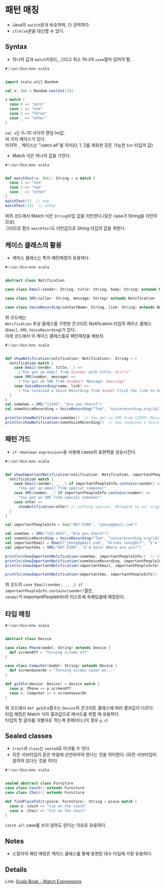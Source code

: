 # 패턴 매칭
- Java의 ```switch```문과 비슷하며, 더 강력하다.
- ```if/else```문을 대신할 수 있다.

## Syntax
- 하나의 값과 ```match```키워드, 그리고 최소 하나의 ```case```절이 있어야 함.
```scala
#!/usr/bin/env scala


import scala.util.Random

val x: Int = Random.nextInt(10)

x match {
  case 0 => "zero"
  case 1 => "one"
  case 2 => "three"
  case _ => "other"
}
```
```val x```는 0~10 사이의 랜덤 Int값.  
네 가지 케이스가 있다.  
마지막 ```_``` 케이스는 "catch all"을 의미(0, 1, 2를 제외한 모든 가능한 ```Int``` 타입의 값)

- Match 식은 하나의 값을 가진다.
```scala
#!/usr/bin/env scala


def matchTest(x: Int): String = x match {
  case 1 => "one"
  case 2 => "two"
  case _ => "other"
}
matchTest(1)  // one
matchTest(33)  // other
```
위의 코드에서 Match 식은 ```String```타입 값을 리턴한다.(모든 case가 String을 리턴하므로)  
그러므로 함수 ```matchTest```도 리턴값으로 String 타입의 값을 취한다.

## 케이스 클래스의 활용
- 케이스 클래스는 특히 패턴매칭이 유용하다.
```scala
#!/usr/bin/env scala


abstract class Notification

case class Email(sender: String, title: String, body: String) extends Notification

case class SMS(caller: String, message: String) extends Notification

case class VoiceRecording(contactName: String, link: String) extends Notification
```
위 코드에는  
```Notification``` 추상 클래스를 구현한 콘크리트 Notification 타입의 케이스 클래스(```Email```, ```SMS```, ```VoiceRecording```)가 있다.  
아래 코드에서 이 케이스 클래스들로 패턴매칭을 해보자.
```scala
#!/usr/bin/env scala


def showNotification(notification: Notification): String = {
  notification match {
    case Email(sender, title, _) =>
      s"You got an email from $sender with title: $title"
    case SMS(number, message) =>
      s"You got an SMS from $number! Message: $message"
    case VoiceRecording(name, link) =>
      s"You received a Voice Recording from $name! Click the link to hear it: $link"
  }
}
val someSms = SMS("12345", "Are you there?")
val someVoiceRecording = VoiceRecording("Tom", "voicerecording.org/id/123")

println(showNotification(someSms))  // You got an SMS from 12345! Message: Are you there?
println(showNotification(someVoiceRecording))  // you received a Voice Recording from Tom! Click the link to hear it: voicerecording.org/id/123
```

## 패턴 가드
- ```if <boolean expression>```을 사용해 cases의 표현력을 상승시킨다.
```scala
#!/usr/bin/env scala


def showImportantNotification(notification: Notification, importantPeopleInfo: Seq[String]): String = {
  notification match {
    case Email(sender, _, _) if importantPeopleInfo.contains(sender) =>
      "You got an email from special someone!"
    case SMS(number, _) if importantPeopleInfo.contains(number) =>
      "You got an SMS from special someone!"
    case other =>
      showNotification(other) // nothing special, delegate to our original showNotification function
  }
}

val importantPeopleInfo = Seq("867-5309", "jenny@gmail.com")

val someSms = SMS("123-4567", "Are you there?")
val someVoiceRecording = VoiceRecording("Tom", "voicerecording.org/id/123")
val importantEmail = Email("jenny@gmail.com", "Drinks tonight?", "I'm free after 5!")
val importantSms = SMS("867-5309", "I'm here! Where are you?")

println(showImportantNotification(someSms, importantPeopleInfo))  // You got an SMS from 123-4567! Message: Are you there?
println(showImportantNotification(someVoiceRecording, importantPeopleInfo))  // You received a Voice Recording from Tom! Click the link to hear it: voicerecording.org/id/123
println(showImportantNotification(importantEmail, importantPeopleInfo))  // You got an email from special someone!

println(showImportantNotification(importantSms, importantPeopleInfo))  // You got an SMS from special someone!
```
위 코드의 ```case Email(sender, _, _) if importantPeopleInfo.contains(sender)```절은,  
```sender```가 importantPeopleInfo의 리스트에 속해있을때 매칭된다.

## 타입 매칭
```scala
#!/usr/bin/env scala


abstract class Device

case class Phone(model: String) extends Device {
  def screenOff = "Turning screen off"
}

case class Computer(model: String) extends Device {
  def screenSaverOn = "Turning screen saver on..."
}

def goIdle(device: Device) = device match {
  case p: Phone => p.screenOff
  case c: Computer => c.screenSaverOn
}
```
위 코드에서 ```def goIdle```함수는 ```Device```의 콘크리트 클래스에 따라 결과값이 다르다.  
타입 매칭은 Match 식의 결과값으로 메서드를 취할 때 유용하다.  
타입의 첫 글자를 식별자로 적는게 관례이다.(이 경우 ```p```, ```c```)

## Sealed classes
- ```trait```과 ```class```는 ```sealed```로 마크될 수 잇다.
- 모든 서브타입이 같은 파일에 선언되어야 한다는 것을 의미한다. (모든 서브타입이 알려져 있다는 것을 의미)
```scala
#!/usr/bin/env scala


sealed abstract class Furniture
case class Couch() extends Furniture
case class Chair() extends Furniture

def findPlaceToSit(piece: Furniture): String = piece match {
  case a: Couch => "Lie on the couch"
  case a: Chair => "Sit on the chair"
}
```
```catch all``` case를 쓰지 않아도 된다는 이유로 유용하다.

## Notes
- 스칼라의 패턴 매칭은 케이스 클래스를 통해 표현된 대수 타입에 가장 유용하다.

## Details
Link: [Scala Book - Match Expressions](https://docs.scala-lang.org/overviews/scala-book/match-expressions.html)
